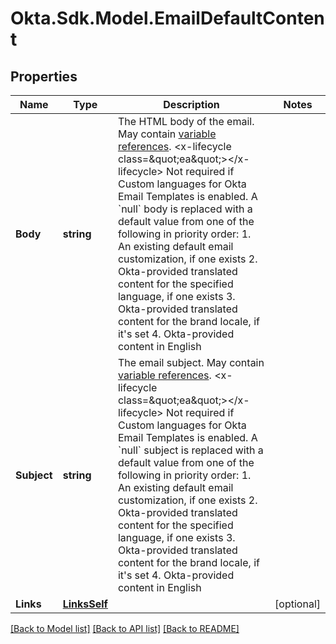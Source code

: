 # Okta.Sdk.Model.EmailDefaultContent

## Properties

Name | Type | Description | Notes
------------ | ------------- | ------------- | -------------
**Body** | **string** | The HTML body of the email. May contain [variable references](https://velocity.apache.org/engine/1.7/user-guide.html#references).   &lt;x-lifecycle class&#x3D;\&quot;ea\&quot;&gt;&lt;/x-lifecycle&gt; Not required if Custom languages for Okta Email Templates is enabled. A &#x60;null&#x60; body is replaced with a default value from one of the following in priority order:  1. An existing default email customization, if one exists 2. Okta-provided translated content for the specified language, if one exists 3. Okta-provided translated content for the brand locale, if it&#39;s set  4. Okta-provided content in English  | 
**Subject** | **string** | The email subject. May contain [variable references](https://velocity.apache.org/engine/1.7/user-guide.html#references).  &lt;x-lifecycle class&#x3D;\&quot;ea\&quot;&gt;&lt;/x-lifecycle&gt; Not required if Custom languages for Okta Email Templates is enabled. A &#x60;null&#x60; subject is replaced with a default value from one of the following in priority order:  1. An existing default email customization, if one exists 2. Okta-provided translated content for the specified language, if one exists 3. Okta-provided translated content for the brand locale, if it&#39;s set 4. Okta-provided content in English  | 
**Links** | [**LinksSelf**](LinksSelf.md) |  | [optional] 

[[Back to Model list]](../README.md#documentation-for-models) [[Back to API list]](../README.md#documentation-for-api-endpoints) [[Back to README]](../README.md)

